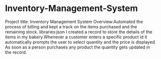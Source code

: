 # Inventory-Management-System
Project title: Inventory Management System
Overview:Automated the process of billing and kept a track on the items purchased and the remaining stock.
libraries:json 
   I created a  record to store the details of the items in my bakery.Whenever a customer enters a specific product id it automatically prompts the user to select quantity and the price is displayed. As soon as a person purchases any product the quantity gets updated in the record.
